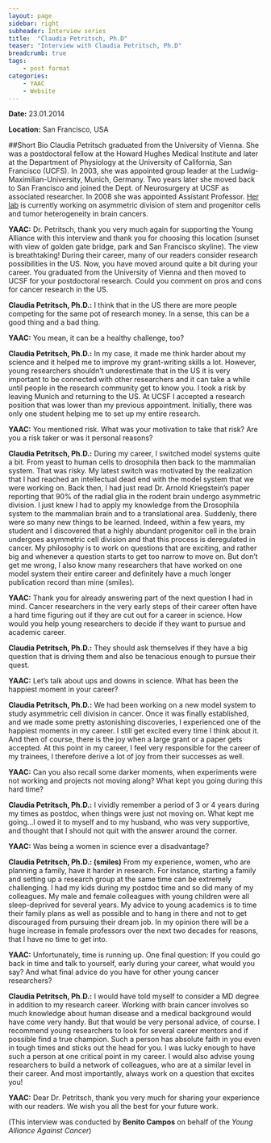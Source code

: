 ```yaml
---
layout: page
sidebar: right
subheader: Interview series
title:  "Claudia Petritsch, Ph.D"
teaser: "Interview with Claudia Petritsch, Ph.D"
breadcrumb: true
tags:
    - post format
categories:
    - YAAC
    - Website
---
```


**Date:** 23.01.2014 

**Location:** San Francisco, USA  


##Short Bio
Claudia Petritsch graduated from the University of Vienna. She was a postdoctoral fellow at the Howard Hughes Medical Institute and later at the Department of Physiology at the University of California, San Francisco (UCFS).  In 2003, she was appointed group leader at the Ludwig-Maximilian-University, Munich, Germany. Two years later she moved back to San Francisco and joined the Dept. of Neurosurgery at UCSF as associated researcher. In 2008 she was appointed Assistant Professor. [Her lab](http://neurosurgery.ucsf.edu/index.php/research_BTRC_petritsch.html) is currently working on asymmetric division of stem and progenitor cells and tumor heterogeneity in brain cancers.

**YAAC:** Dr. Petritsch, thank you very much again for supporting the Young Alliance with this interview and thank you for choosing this location (sunset with view of golden gate bridge, park and San Francisco skyline). The view is breathtaking! 
During their career, many of our readers consider research possibilities in the US. Now, you have moved around quite a bit during your career. You graduated from the University of Vienna and then moved to UCSF for your postdoctoral research. Could you comment on pros and cons for cancer research in the US.  

**Claudia Petritsch, Ph.D.:** I think that in the US there are more people competing for the same pot of research money. In a sense, this can be a good thing and a bad thing.    

**YAAC:** You mean, it can be a healthy challenge, too?   

**Claudia Petritsch, Ph.D.:** In my case, it made me think harder about my science and it helped me to improve my grant-writing skills a lot. However, young researchers shouldn’t underestimate that in the US it is very important to be connected with other researchers and it can take a while until people in the research community get to know you. I took a risk by leaving Munich and returning to the US. At UCSF I accepted a research position that was lower than my previous appointment. Initially, there was only one student helping me to set up my entire research.    

**YAAC:** You mentioned risk. What was your motivation to take that risk? Are you a risk taker or was it personal reasons?   

**Claudia Petritsch, Ph.D.:** During my career, I switched model systems quite a bit. From yeast to human cells to drosophila then back to the mammalian system. That was risky. My latest switch was motivated by the realization that I had reached an intellectual dead end with the model system that we were working on. Back then, I had just read Dr. Arnold Kriegstein’s paper reporting that 90% of the radial glia in the rodent brain undergo asymmetric division.  I just knew I had to apply my knowledge from the Drosophila system to the mammalian brain and to a translational area. Suddenly, there were so many new things to be learned. Indeed, within a few years, my student and I discovered that a highly abundant progenitor cell in the brain undergoes asymmetric cell division and that this process is deregulated in cancer.  My philosophy is to work on questions that are exciting, and rather big and whenever a question starts to get too narrow to move on. But don’t get me wrong, I also know many researchers that have worked on one model system their entire career and definitely have a much longer publication record than mine (smiles).    

**YAAC:** Thank you for already answering part of the next question I had in mind. Cancer researchers in the very early steps of their career often have a hard time figuring out if they are cut out for a career in science. How would you help young researchers to decide if they want to pursue and academic career.    

**Claudia Petritsch, Ph.D.:** They should ask themselves if they have a big question that is driving them and also be tenacious enough to pursue their quest.   

**YAAC:** Let’s talk about ups and downs in science. What has been the happiest moment in your career?   

**Claudia Petritsch, Ph.D.:** We had been working on a new model system to study asymmetric cell division in cancer. Once it was finally established, and we made some pretty astonishing discoveries, I experienced one of the happiest moments in my career. I still get excited every time I think about it.  And then of course, there is the joy when a large grant or a paper gets accepted. At this point in my career, I feel very responsible for the career of my trainees, I therefore derive a lot of joy from their successes as well.     

**YAAC:** Can you also recall some darker moments, when experiments were not working and projects not moving along? What kept you going during this hard time?    

**Claudia Petritsch, Ph.D.:** I vividly remember a period of 3 or 4 years during my times as postdoc, when things were just not moving on. What kept me going…I owed it to myself and to my husband, who was very supportive, and thought that I should not quit with the answer around the corner.   

**YAAC:** Was being a women in science ever a disadvantage?   

**Claudia Petritsch, Ph.D.: (smiles)** From my experience, women, who are planning a family, have it harder in research. For instance, starting a family and setting up a research group at the same time can be extremely challenging. I had my kids during my postdoc time and so did many of my colleagues.  My male and female colleagues with young children were all sleep-deprived for several years. My advice to young academics is to time their family plans as well as possible and to hang in there and not to get discouraged from pursuing their dream job. In my opinion there will be a huge increase in female professors over the next two decades for reasons, that I have no time to get into.     

**YAAC:** Unfortunately, time is running up. One final question: If you could go back in time and talk to yourself, early during your career, what would you say? And what final advice do you have for other young cancer researchers?   

**Claudia Petritsch, Ph.D.:** I would have told myself to consider a MD degree in addition to my research career. Working with brain cancer involves so much knowledge about human disease and a medical background would have come very handy. But that would be very personal advice, of course. I recommend young researchers to look for several career mentors and if possible find a true champion. Such a person has absolute faith in you even in tough times and sticks out the head for you. I was lucky enough to have such a person at one critical point in my career. I would also advise young researchers to build a network of colleagues, who are at a similar level in their career. And most importantly, always work on a question that excites you!   

**YAAC:** Dear Dr. Petritsch, thank you very much for sharing your experience with our readers. We wish you all the best for your future work.   



(This interview was conducted by **Benito Campos** on behalf of the _Young Alliance Against Cancer_)
